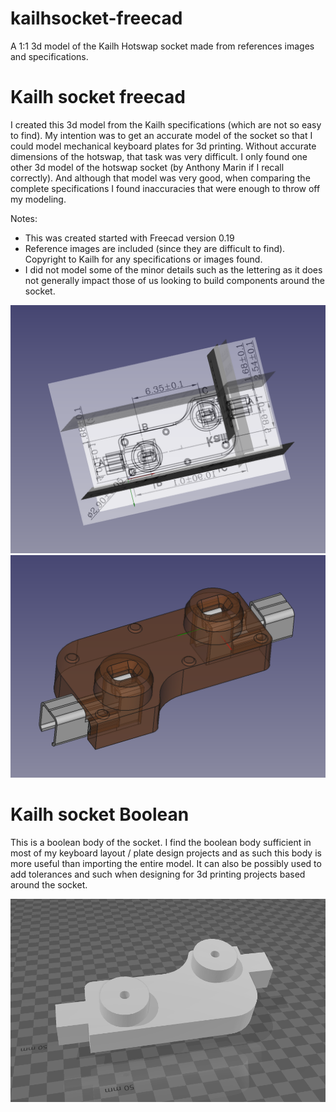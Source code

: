 # kailhsocket-freecad
A 1:1 3d model of the Kailh Hotswap socket made from references images and specifications.

# Kailh socket freecad

I created this 3d model from the Kailh specifications (which are not so easy to find). My intention was to get an accurate model of the socket so that I could model mechanical keyboard plates for 3d printing. Without accurate dimensions of the hotswap, that task was very difficult. I only found one other 3d model of the hotswap socket (by Anthony Marin if I recall correctly). And although that model was very good, when comparing the complete specifications I found inaccuracies that were enough to throw off my modeling.

Notes:
* This was created started with Freecad version 0.19
* Reference images are included (since they are difficult to find). Copyright to Kailh for any specifications or images found.
* I did not model some of the minor details such as the lettering as it does not generally impact those of us looking to build components around the socket.

![alt text](Reference_planes.png)
![alt text](Socket_body_example.png)

# Kailh socket Boolean

This is a boolean body of the socket. I find the boolean body sufficient in most of my keyboard layout / plate design projects and as such this body is more useful than importing the entire model. It can also be possibly used to add tolerances and such when designing for 3d printing projects based around the socket.

![alt text](Boolean_body_example.png)
